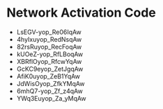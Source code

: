 # Network Activation Code
* LsEGV-yop_Re06IqAw
* 4hyIxuyop_RedNsqAw
* 82rsRuyop_RecFoqAw
* kUOeZ-yop_RfLBoqAw
* XBRflOyop_RfcwYqAw
* GcKC9eyop_ZetJgqAw
* AfiK0uyop_ZeB1YqAw
* JdWisOyop_ZfkYMqAw
* 6mhQ7-yop_Zf_z4qAw
* YWq3Euyop_Za_yMqAw